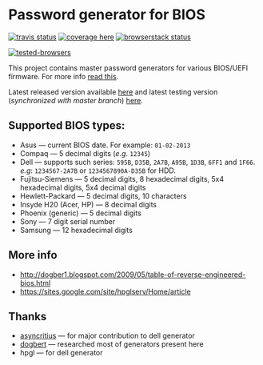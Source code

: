   Password generator for BIOS
================================
[![travis status][build-status]][travis]
[![coverage here][coverage-status]][coverage]
[![browserstack status][browserstack-status]][browserstack-info]

[![tested-browsers][sauce-matrix]][sauce-link]

This project contains master password generators for various BIOS/UEFI firmware.
For more info [read this][dogbert-post].

Latest released version available [here][bios-pw] and latest testing version (*synchronized with master branch*) [here][beta-bios-pw].

## Supported BIOS types:

* Asus &mdash; current BIOS date. For example: ``01-02-2013``
* Compaq &mdash; 5 decimal digits (*e.g*. ``12345``)
* Dell	&mdash; supports such series: ``595B``, ``D35B``, ``2A7B``, ``A95B``, ``1D3B``, ``6FF1`` and ``1F66``. *e.g*: ``1234567-2A7B`` or ``1234567890A-D35B`` for HDD.
* Fujitsu-Siemens &mdash; 5 decimal digits, 8 hexadecimal digits, 5x4 hexadecimal digits, 5x4 decimal digits
* Hewlett-Packard &mdash; 5 decimal digits, 10 characters
* Insyde H20 (Acer, HP) &mdash; 8 decimal digits
* Phoenix (generic) &mdash; 5 decimal digits
* Sony &mdash; 7 digit serial number
* Samsung &mdash; 12 hexadecimal digits

## More info

* http://dogber1.blogspot.com/2009/05/table-of-reverse-engineered-bios.html
* https://sites.google.com/site/hpglserv/Home/article

## Thanks

* [asyncritius](https://github.com/A-syncritus) &mdash; for major contribution to dell generator
* [dogbert](https://github.com/dogbert) &mdash; researched most of generators present here
* hpgl &mdash; for dell generator

[build-status]: https://api.travis-ci.org/bacher09/pwgen-for-bios.svg?branch=master
[travis]: https://travis-ci.org/bacher09/pwgen-for-bios
[coverage-status]: https://coveralls.io/repos/github/bacher09/pwgen-for-bios/badge.svg?branch=master
[coverage]: https://coveralls.io/github/bacher09/pwgen-for-bios?branch=master
[browserstack-status]: https://www.browserstack.com/automate/badge.svg?badge_key=UFl5WjA4TFlkNlN6MG1XTUd3Tmt6U1NzMXFYSHJLa2NsM3F0RE1JNnF3WT0tLWFJVEpCbVRlMVBJQ2dnRitWYVdnOFE9PQ==--785e0f4cd308caa52ec30b8183c16a6a6fc38293
[browserstack-info]: https://www.browserstack.com/automate/public-build/UFl5WjA4TFlkNlN6MG1XTUd3Tmt6U1NzMXFYSHJLa2NsM3F0RE1JNnF3WT0tLWFJVEpCbVRlMVBJQ2dnRitWYVdnOFE9PQ==--785e0f4cd308caa52ec30b8183c16a6a6fc38293
[sauce-matrix]: https://saucelabs.com/browser-matrix/bacher09.svg
[sauce-link]: https://saucelabs.com/u/bacher09
[dogbert-post]: http://dogber1.blogspot.com/2009/05/table-of-reverse-engineered-bios.html
[bios-pw]: https://bios-pw.org/
[beta-bios-pw]: https://beta.bios-pw.org/
